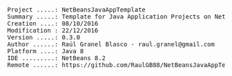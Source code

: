 <pre>
Project .....: NetBeansJavaAppTemplate
Summary .....: Template for Java Application Projects on NetBeans IDE
Creation ....: 08/10/2016
Modification : 22/12/2016
Version .....: 0.3.0
Author ......: Raúl Granel Blasco - raul.granel@gmail.com
Platform ....: Java 8
IDE .........: NetBeans 8.2
Remote ......: https://github.com/RaulGB88/NetBeansJavaAppTemplate.git
</pre>
